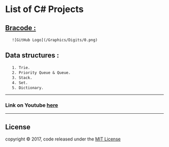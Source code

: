 # List of C# Projects


## [Bracode :](/Graphics/Digits/0.png)
       ![GitHub Logo](/Graphics/Digits/0.png)
## Data structures :
       1. Trie.
       2. Priority Queue & Queue.
       3. Stack.
       4. Set.
       5. Dictionary.
---
### Link on Youtube [here](https://www.youtube.com/watch?v=1DyJ6NtVp3k&t=1s)
---
## License
copyright © 2017, code released under the [MIT License](LICENSE)

